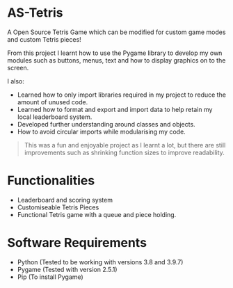 # AS-Tetris
A Open Source Tetris Game which can be modified for custom game modes and custom Tetris pieces!

From this project I learnt how to use the Pygame library to develop my own modules such as buttons, menus, text and how to display graphics on to the screen.

I also:
- Learned how to only import libraries required in my project to reduce the amount of unused code.
- Learned how to format and export and import data to help retain my local leaderboard system.
- Developed further understanding around classes and objects.
- How to avoid circular imports while modularising my code.

> This was a fun and enjoyable project as I learnt a lot, but there are still improvements such as shrinking function sizes to improve readability. 


# Functionalities
- Leaderboard and scoring system
- Customiseable Tetris Pieces
- Functional Tetris game with a queue and piece holding.

# Software Requirements
- Python (Tested to be working with versions 3.8 and 3.9.7) 
- Pygame (Tested with version 2.5.1)
- Pip (To install Pygame)
